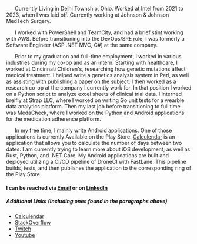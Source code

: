 &nbsp;&nbsp;&nbsp;&nbsp;&nbsp;&nbsp;Currently Living in Delhi Township, Ohio. Worked at Intel from 2021 to 2023, when I was laid off. Currently working at Johnson & Johnson MedTech Surgery. 

&nbsp;&nbsp;&nbsp;&nbsp;&nbsp;&nbsp;I worked with PowerShell and TeamCity, and had a brief stint working with AWS. Before transitioning into the DevOps/SRE role, I was formerly a Software Engineer (ASP .NET MVC, C#) at the same company.


&nbsp;&nbsp;&nbsp;&nbsp;&nbsp;&nbsp;Prior to my graduation and full-time employment, I worked in various industries during my co-op and as an intern. Starting with healthcare, I worked at Cincinnati Children's, researching how genetic mutations affect medical treatment. I helped write a genetics analysis system in Perl, as well as [assisting with publishing a paper on the subject](https://www.ncbi.nlm.nih.gov/pmc/articles/PMC4119178/). I then worked as a research co-op at the company I currently work for. In that position I worked on a Python script to analyze excel sheets of clinical trial data. I interned breifly at Strap LLC, where I worked on writing Go unit tests for a wearble data analytics platform. Then my last job before transitioning to full time was MedaCheck, where I worked on the Python and Android applications for the medication adherence platform. 

&nbsp;&nbsp;&nbsp;&nbsp;&nbsp;&nbsp;In my free time, I mainly write Android applications. One of those applications is currently Available on the Play Store. [Calculendar](https://play.google.com/store/apps/details?id=com.kennethfechter.calculendar) is an application that allows you to calculate the number of days between two dates. I am currently trying to learn more about iOS development, as well as Rust, Python, and .NET Core. My Android applications are built and deployed utilizing a CI/CD pipeline of DroneCI with FastLane. This pipeline builds, tests, and then publishes the application to the corresponding ring of the Play Store.


#### I can be reached via [Email](mailto:kenneth.fechter@gmail.com) or on [LinkedIn](https://www.linkedin.com/in/kafechter)

##### Additional Links (Including ones found in the paragraphs above)

* [Calculendar](https://play.google.com/store/apps/details?id=com.kennethfechter.calculendar)
* [StackOverflow](https://stackoverflow.com/users/3500033/fullmetal99012)
* [Twitch](https://www.twitch.tv/TheSecondKen)
* [Youtube](https://www.youtube.com/c/KennethFechter)
